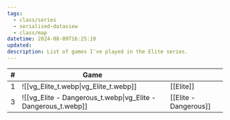 ```yaml
---
tags:
  - class/series
  - serialised-dataview
  - class/map
datetime: 2024-08-09T16:25:10
updated: 
description: List of games I've played in the Elite series.
---
```

<!-- QueryToSerialize: table without id sequence as "#", embed(link(thumbnail)) as Game, file.link as ""  from #class/video-game where series = [[]] sort sequence -->
<!-- SerializedQuery: table without id sequence as "#", embed(link(thumbnail)) as Game, file.link as ""  from #class/video-game where series = [[]] sort sequence -->

| # | Game                                                                               |                                                          |
| - | ---------------------------------------------------------------------------------- | -------------------------------------------------------- |
| 1 | ![[vg_Elite_t.webp\|vg_Elite_t.webp]]                         | [[Elite]]                         |
| 3 | ![[vg_Elite - Dangerous_t.webp\|vg_Elite - Dangerous_t.webp]] | [[Elite - Dangerous]] |
<!-- SerializedQuery END -->

